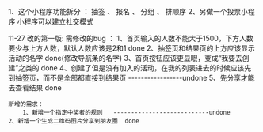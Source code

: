 1、这个小程序功能拆分 ： 抽签 、 报名 、 分组 、 排顺序
2、另做一个投票小程序 小程序可以建立社交模式 

11-27
改的第一版:
	需修改的bug ：
		1、首页输入的人数不能大于1500，下方人数要少与上方人数，默认人数应该是2和1    done
		2、抽签页和结果页的上方应该显示活动的名字  done(修改导航条的名字)
		3、首页按钮应该更显眼，变成“我要去创建”之类的  done 
		4、创建了但是没有加入的活动，在我的列表进去的时候应该先到抽签页，而不是全部都直接到结果页 -----------------undone
		5、先分享才能去查看结果      done

	新增的需求：
		1、新增一个指定中奖者的规则   ---------------------------undone
    2、新增一个生成二维码图片分享到朋友圈  done


